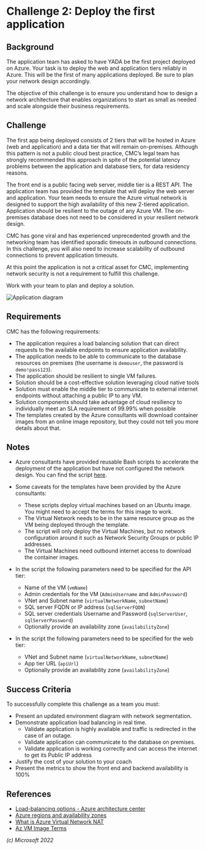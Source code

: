 # Challenge 2: Deploy the first application

## Background

The application team has asked to have YADA be the first project deployed on Azure. Your task is to deploy the web and application tiers reliably in Azure. This will be the first of many applications deployed. Be sure to plan your network design accordingly.

The objective of this challenge is to ensure you understand how to design a network architecture that enables organizations to start as small as needed and scale alongside their business requirements.

## Challenge

The first app being deployed consists of 2 tiers that will be hosted in Azure (web and application) and a data tier that will remain on-premises. Although this pattern is not a public cloud best practice, CMC’s legal team has strongly recommended this approach in spite of the potential latency problems between the application and database tiers, for data residency reasons.

The front end is a public facing web server, middle tier is a REST API. The application team has provided the template that will deploy the web server and application. Your team needs to ensure the Azure virtual network is designed to support the high availability of this new 2-tiered application. Application should be resilient to the outage of any Azure VM. The on-premises database does not need to be considered in your resilient network design.

CMC has gone viral and has experienced unprecedented growth and the networking team has identified sporadic timeouts in outbound connections. In this challenge, you will also need to increase scalability of outbound connections to prevent application timeouts.

At this point the application is not a critical asset for CMC, implementing network security is not a requirement to fulfill this challenge.

Work with your team to plan and deploy a solution.

![Application diagram](images/app_vm.png)

## Requirements

CMC has the following requirements:

- The application requires a load balancing solution that can direct requests to the available endpoints to ensure application availability.
- The application needs to be able to communicate to the database resources on premises (the username is `demouser`, the password is `demo!pass123`).
- The application should be resilient to single VM failures.
- Solution should be a cost-effective solution leveraging cloud native tools
- Solution must enable the middle tier to communicate to external internet endpoints without attaching a public IP to any VM.
- Solution components should take advantage of cloud resiliency to individually meet an SLA requirement of 99.99% when possible
- The templates created by the Azure consultants will download container images from an online image repository, but they could not tell you more details about that.

## Notes

- Azure consultants have provided reusable Bash scripts to accelerate the deployment of the application but have not configured the network design. You can find the script [here](../hacker-assets/challenge02.md).
- Some caveats for the templates have been provided by the Azure consultants:

  - These scripts deploy virtual machines based on an Ubuntu image. You might need to accept the terms for this image to work.
  - The Virtual Network needs to be in the same resource group as the VM being deployed through the template.
  - The script will only deploy the Virtual Machines, but no network configuration around it such as Network Security Groups or public IP addresses.
  - The Virtual Machines need outbound internet access to download the container images.

- In the script the following parameters need to be specified for the API tier:

  - Name of the VM (`vmName`)
  - Admin credentials for the VM (`AdminUsername` and `AdminPassword`)
  - VNet and Subnet name (`virtualNetworkName`, `subnetName`)
  - SQL server FQDN or IP address (`sqlServerFQDN`)
  - SQL server credentials Username and Password (`sqlServerUser`, `sqlServerPassword`)
  - Optionally provide an availability zone (`availabilityZone`)

- In the script the following parameters need to be specified for the web tier:
  - VNet and Subnet name (`virtualNetworkName`, `subnetName`)
  - App tier URL (`apiUrl`)
  - Optionally provide an availability zone (`availabilityZone`)

## Success Criteria

To successfully complete this challenge as a team you must:

- Present an updated environment diagram with network segmentation.
- Demonstrate application load balancing in real time.
  - Validate application is highly available and traffic is redirected in the case of an outage.
  - Validate application can communicate to the database on premises.
  - Validate application is working correctly and can access the internet to get its Public IP address
- Justify the cost of your solution to your coach
- Present the metrics to show the front end and backend availability is 100%

## References

- [Load-balancing options - Azure architecture center](https://learn.microsoft.com/azure/architecture/guide/technology-choices/load-balancing-overview)
- [Azure regions and availability zones](https://learn.microsoft.com/azure/availability-zones/az-overview)
- [What is Azure Virtual Network NAT](https://learn.microsoft.com/en-us/azure/virtual-network/nat-gateway/nat-overview)
- [Az VM Image Terms](https://learn.microsoft.com/en-us/cli/azure/vm/image/terms?view=azure-cli-latest)

_(c) Microsoft 2022_
